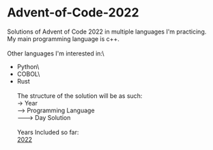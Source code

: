 # Advent-of-Code-2022
Solutions of Advent of Code 2022 in multiple languages I'm practicing.\
My main programming language is c++.\
\
Other languages I'm interested in:\
- Python\
- COBOL\
- Rust\
\
The structure of the solution will be as such:\
-> Year\
--> Programming Language\
---> Day Solution\
\
Years Included so far:\
[2022](https://adventofcode.com/2022)
